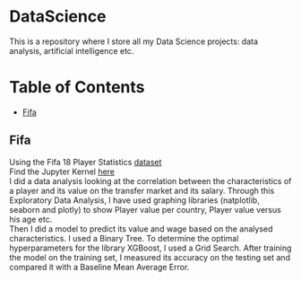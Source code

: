 # DataScience

This is a repository where I store all my Data Science projects: data analysis, artificial intelligence etc.

# Table of Contents

-   [Fifa](https://github.com/Fournierp/DataScience/blob/master/Fifa/Fifa%2018%20Value-Wage%20Model/Fifa%2018%20Value-Wage%20Model.md)

## Fifa

Using the Fifa 18 Player Statistics [dataset](https://www.kaggle.com/thec03u5/fifa-18-demo-player-dataset) <br/>
Find the Jupyter Kernel [here](https://www.kaggle.com/fournierp/fifa-18-transfer-value-wage-model/) <br/>
I did a data analysis looking at the correlation between the characteristics of a player and its value on the transfer market and its salary. Through this Exploratory Data Analysis, I have used graphing libraries (natplotlib, seaborn and plotly) to show Player value per country, Player value versus his age etc. <br/>
Then I did a model to predict its value and wage based on the analysed characteristics. I used a Binary Tree. To determine the optimal hyperparameters for the library XGBoost, I used a Grid Search. After training the model on the training set, I measured its accuracy on the testing set and compared it with a Baseline Mean Average Error.
